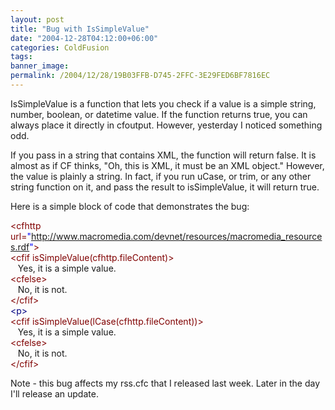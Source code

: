 ```yaml
---
layout: post
title: "Bug with IsSimpleValue"
date: "2004-12-28T04:12:00+06:00"
categories: ColdFusion 
tags: 
banner_image: 
permalink: /2004/12/28/19B03FFB-D745-2FFC-3E29FED6BF7816EC
---
```


IsSimpleValue is a function that lets you check if a value is a simple string, number, boolean, or datetime value. If the function returns true, you can always place it directly in cfoutput. However, yesterday I noticed something odd.

If you pass in a string that contains XML, the function will return false. It is almost as if CF thinks, "Oh, this is XML, it must be an XML object." However, the value is plainly a string. In fact, if you run uCase, or trim, or any other string function on it, and pass the result to isSimpleValue, it will return true. 

Here is a simple block of code that demonstrates the bug:

<div class="code"><FONT COLOR=MAROON>&lt;cfhttp url=<FONT COLOR=BLUE>"<A TARGET="_blank" HREF="http://www.macromedia.com/devnet/resources/macromedia_resources.rdf">http://www.macromedia.com/devnet/resources/macromedia_resources.rdf</A>"</FONT>&gt;</FONT><br>
<FONT COLOR=MAROON>&lt;cfif isSimpleValue(cfhttp.fileContent)&gt;</FONT><br>
&nbsp;&nbsp;&nbsp;Yes, it is a simple value.<br>
<FONT COLOR=MAROON>&lt;cfelse&gt;</FONT><br>
&nbsp;&nbsp;&nbsp;No, it is not.<br>
<FONT COLOR=MAROON>&lt;/cfif&gt;</FONT><br>
<FONT COLOR=NAVY>&lt;p&gt;</FONT><br>
<FONT COLOR=MAROON>&lt;cfif isSimpleValue(lCase(cfhttp.fileContent))&gt;</FONT><br>
&nbsp;&nbsp;&nbsp;Yes, it is a simple value.<br>
<FONT COLOR=MAROON>&lt;cfelse&gt;</FONT><br>
&nbsp;&nbsp;&nbsp;No, it is not.<br>
<FONT COLOR=MAROON>&lt;/cfif&gt;</FONT></div>

Note - this bug affects my rss.cfc that I released last week. Later in the day I'll release an update.